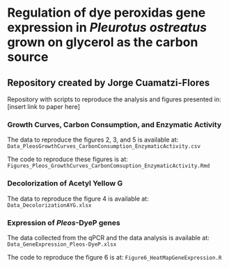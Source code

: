 # Regulation of dye peroxidas gene expression in <i>Pleurotus ostreatus</i> grown on glycerol as the carbon source

## Repository created by Jorge Cuamatzi-Flores

Repository with scripts to reproduce the analysis and figures presented in: [insert link to paper here]

### Growth Curves, Carbon Consumption, and Enzymatic Activity

The data to reproduce the figures 2, 3, and 5 is available at: `Data_PleosGrowthCurves_CarbonConsumption_EnzymaticActivity.csv` 

The code to reproduce these figures is at: `Figures_Pleos_GrowthCurves_CarbonComsuption_EnzymaticActivity.Rmd`

### Decolorization of Acetyl Yellow G

The data to reproduce the figure 4 is available at: `Data_DecolorizationAYG.xlsx` 

### Expression of <i>Pleos</i>-DyeP genes

The data collected from the qPCR and the data analysis is available at: `Data_GeneExpression_Pleos-DyeP.xlsx` 

The code to reproduce the figure 6 is at: `Figure6_HeatMapGeneExpression.R`
